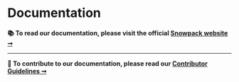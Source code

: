 <h1>Documentation</h1>

**📚 To read our documentation, please visit the official [Snowpack website ➞](https://snowpack.dev)**

---

**🙋 To contribute to our documentation, please read our [Contributor Guidelines ➞](../CONTRIBUTING.md#Documentation)**
